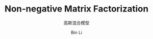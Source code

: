 ---
layout: post
title: Non-negative Matrix Factorization
subtitle: 高斯混合模型
author: Bin Li
tags: [Machine Learning]
image: 
comments: true
published: true
---